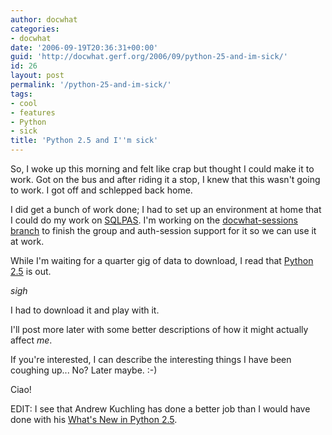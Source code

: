 ```yaml
---
author: docwhat
categories:
- docwhat
date: '2006-09-19T20:36:31+00:00'
guid: 'http://docwhat.gerf.org/2006/09/python-25-and-im-sick/'
id: 26
layout: post
permalink: '/python-25-and-im-sick/'
tags:
- cool
- features
- Python
- sick
title: 'Python 2.5 and I''m sick'
---
```


So, I woke up this morning and felt like crap but thought I could make
it to work. Got on the bus and after riding it a stop, I knew that this
wasn't going to work. I got off and schlepped back home.

I did get a bunch of work done; I had to set up an environment at home
that I could do my work on
[SQLPAS](http://plone.org/products/sqlpasplugin). I'm working on the
[docwhat-sessions
branch](http://svn.plone.org/svn/collective/PASPlugins/SQLPASPlugin/branches/docwhat-sessions/)
to finish the group and auth-session support for it so we can use it at
work.

While I'm waiting for a quarter gig of data to download, I read that
[Python 2.5](http://www.python.org/download/releases/2.5/) is out.

*sigh*

I had to download it and play with it.

I'll post more later with some better descriptions of how it might
actually affect *me*.

If you're interested, I can describe the interesting things I have been
coughing up... No? Later maybe. :-)

Ciao!

EDIT: I see that Andrew Kuchling has done a better job than I would have
done with his [What's New in Python
2.5](http://docs.python.org/whatsnew/whatsnew25.html).
